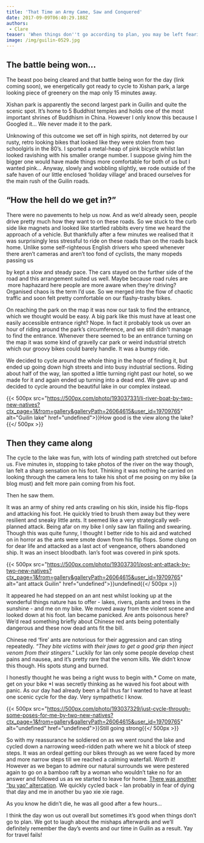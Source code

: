 ```yaml
---
title: 'That Time an Army Came, Saw and Conquered'
date: 2017-09-09T06:40:29.188Z
authors:
 - Clare
teaser: 'When things don''t go according to plan, you may be left fearing for your life.'
image: /img/guilin-0529.jpg
---
```

## The battle being won...

The beast poo being cleared and that battle being won for the day (link coming soon), we energetically got ready to cycle to Xishan park, a large looking piece of greenery on the map only 15 minutes away.

Xishan park is apparently the second largest park in Guilin and quite the scenic spot. It’s home to 5 Buddhist temples and holds one of the most important shrines of Buddhism in China. However I only know this because I Googled it... We never made it to the park.

Unknowing of this outcome we set off in high spirits, not deterred by our rusty, retro looking bikes that looked like they were stolen from two schoolgirls in the 80’s. I sported a metal-heap of pink bicycle whilst Ian looked ravishing with his smaller orange number. I suppose giving him the bigger one would have made things more comfortable for both of us but I wanted pink… Anyway, slowly and wobbling slightly, we rode outside of the safe haven of our little enclosed ‘holiday village’ and braced ourselves for the main rush of the Guilin roads.

## “How the hell do we get in?”

There were no pavements to help us now. And as we’d already seen, people drive pretty much how they want to on these roads. So we stuck to the curb side like magnets and looked like startled rabbits every time we heard the approach of a vehicle. But thankfully after a few minutes we realised that it was surprisingly less stressful to ride on these roads than on the roads back home. Unlike some self-righteous English drivers who speed whenever there aren’t cameras and aren’t too fond of cyclists, the many mopeds passing us

by kept a slow and steady pace. The cars stayed on the further side of the road and this arrangement suited us well. Maybe because road rules are  more haphazard here people are more aware when they’re driving? Organised chaos is the term I’d use. So we merged into the flow of chaotic traffic and soon felt pretty comfortable on our flashy-trashy bikes.

On reaching the park on the map it was now our task to find the entrance, which we thought would be easy. A big park like this must have at least one easily accessible entrance right? Nope. In fact it probably took us over an hour of riding around the park’s circumference, and we still didn't manage to find the entrance. Whenever there seemed to be an entrance turning on the map it was some kind of gravelly car park or weird industrial stretch which our groovy bikes could barely handle. It was a bumpy ride.

We decided to cycle around the whole thing in the hope of finding it, but ended up going down high streets and into busy industrial sections. Riding about half of the way, Ian spotted a little turning right past our hotel, so we made for it and again ended up turning into a dead end. We gave up and decided to cycle around the beautiful lake in our complex instead.

{{< 500px src="https://500px.com/photo/193037331/li-river-boat-by-two-new-natives?ctx_page=1&from=gallery&galleryPath=26064615&user_id=19709765" alt="Guilin lake" href="undefined">}}How good is the view along the lake?{{</ 500px >}}

## Then they came along

The cycle to the lake was fun, with lots of winding path stretched out before us. Five minutes in, stopping to take photos of the river on the way though, Ian felt a sharp sensation on his foot. Thinking it was nothing he carried on looking through the camera lens to take his shot of me posing on my bike (a blog must) and felt more pain coming from his foot.

Then he saw them.

It was an army of shiny red ants crawling on his skin, inside his flip-flops and attacking his foot. He quickly tried to brush them away but they were resilient and sneaky little ants. It seemed like a very strategically well-planned attack. Being afar on my bike I only saw Ian flailing and swearing. Though this was quite funny, I thought I better ride to his aid and watched on in horror as the ants were smote down from his flip flops. Some clung on for dear life and attacked as a last act of vengeance, others abandoned ship. It was an insect bloodbath. Ian’s foot was covered in pink spots.

{{< 500px src="https://500px.com/photo/193037301/post-ant-attack-by-two-new-natives?ctx_page=1&from=gallery&galleryPath=26064615&user_id=19709765" alt="ant attack Guilin" href="undefined">}}undefined{{</ 500px >}}

It appeared he had stepped on an ant nest whilst looking up at the wonderful things nature has to offer - lakes, rivers, plants and trees in the sunshine - and me on my bike. We moved away from the violent scene and looked down at his foot. Ian became panicked. Are ants poisonous here? We’d read something briefly about Chinese red ants being potentially dangerous and these now dead ants fit the bill.

Chinese red ‘fire’ ants are notorious for their aggression and can sting repeatedly. *“They bite victims with their jaws to get a good grip then inject venom from their stingers*.” Luckily for Ian only some people develop chest pains and nausea, and it’s pretty rare that the venom kills. We didn’t know this though. His spots stung and burned.


I honestly thought he was being a right wuss to begin with.* Come on mate, get on your bike *I was secretly thinking as he waved his foot about with panic. As our day had already been a fail thus far I wanted to have at least one scenic cycle for the day. Very sympathetic I know.

{{< 500px src="https://500px.com/photo/193037329/just-cycle-through-some-poses-for-me-by-two-new-natives?ctx_page=1&from=gallery&galleryPath=26064615&user_id=19709765" alt="undefined" href="undefined">}}Still going strong{{</ 500px >}}


So with my reassurance he soldiered on as we went round the lake and cycled down a narrowing weed-ridden path where we hit a block of steep steps. It was an ordeal getting our bikes through as we were faced by more and more narrow steps till we reached a calming waterfall. Worth it! However as we began to admire our natural surrounds we were pestered again to go on a bamboo raft by a woman who wouldn’t take no for an answer and followed us as we started to leave for home. [There was another “bu yao” altercation](/journal/the-bu-yao-xie-xie-incident/). We quickly cycled back - Ian probably in fear of dying that day and me in another bu yao xie xie rage.

As you know he didn’t die, he was all good after a few hours...

I think the day won us out overall but sometimes it’s good when things don’t go to plan. We got to laugh about the mishaps afterwards and we’ll definitely remember the day’s events and our time in Guilin as a result. Yay for travel fails!
